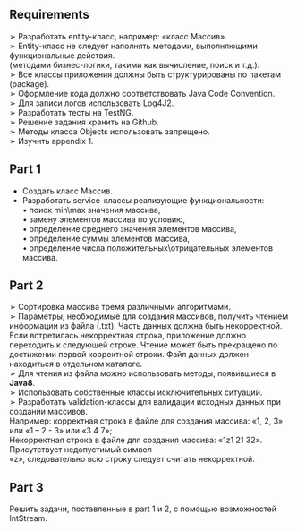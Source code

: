 ## Requirements


➢ Разработать entity-класс, например: «класс Массив».<br/>
➢ Entity-класс не следует наполнять методами, выполняющими функциональные действия.<br/>
(методами бизнес-логики, такими как вычисление, поиск и т.д.).<br/>
➢ Все классы приложения должны быть структурированы по пакетам (package).<br/>
➢ Оформление кода должно соответствовать Java Code Convention.<br/>
➢ Для записи логов использовать Log4J2.<br/>
➢ Разработать тесты на TestNG.<br/>
➢ Решение задания хранить на Github.<br/>
➢ Методы класса Objects использовать запрещено.<br/>
➢ Изучить appendix 1.<br/>

## Part 1


- Создать класс Массив.
- Разработать service-классы реализующие функциональности:<br/>
• поиск min\max значения массива,<br/>
• замену элементов массива по условию,<br/>
• определение среднего значения элементов массива,<br/>
• определение суммы элементов массива,<br/>
• определение числа положительных\отрицательных элементов массива.<br/>

## Part 2


➢ Сортировка массива тремя различными алгоритмами.<br/>
➢ Параметры, необходимые для создания массивов, получить чтением информации из файла
(.txt). Часть данных должна быть некорректной. Если встретилась некорректная
строка, приложение должно переходить к следующей строке. Чтение может быть
прекращено по достижении первой корректной строки. Файл данных должен находиться в
отдельном каталоге.<br/>
➢ Для чтения из файла можно использовать методы, появившиеся в **Java8**.<br/>
➢ Использовать собственные классы исключительных ситуаций.<br/>
➢ Разработать validation-классы для валидации исходных данных при создании массивов.<br/>
Например: корректная строка в файле для создания массива: «1, 2, 3» или «1 – 2 - 3» или «3 4 7»;<br/>
Некорректная строка в файле для создания массива: «1z1 21 32». Присутствует недопустимый символ<br/>
«z», следовательно всю строку следует считать некорректной.<br/>

## Part 3
Решить задачи, поставленные в part 1 и 2, с помощью возможностей IntStream.<br/>

